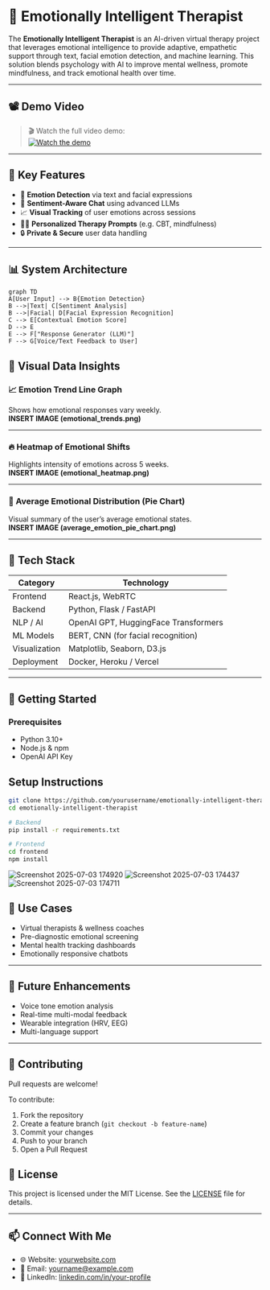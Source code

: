 # 🤖 Emotionally Intelligent Therapist

The **Emotionally Intelligent Therapist** is an AI-driven virtual therapy project that leverages emotional intelligence to provide adaptive, empathetic support through text, facial emotion detection, and machine learning. This solution blends psychology with AI to improve mental wellness, promote mindfulness, and track emotional health over time.

---

## 📽️ Demo Video

> 🎬 Watch the full video demo:  
[![Watch the demo](https://img.youtube.com/vi/YourVideoID/0.jpg)](https://www.youtube.com/watch?v=YourVideoID)

---

## 🧠 Key Features

- 🧠 **Emotion Detection** via text and facial expressions  
- 💬 **Sentiment-Aware Chat** using advanced LLMs  
- 📈 **Visual Tracking** of user emotions across sessions  
- 🧘‍♂️ **Personalized Therapy Prompts** (e.g. CBT, mindfulness)  
- 🔒 **Private & Secure** user data handling  

---

## 📊 System Architecture

```mermaid
graph TD
A[User Input] --> B{Emotion Detection}
B -->|Text| C[Sentiment Analysis]
B -->|Facial| D[Facial Expression Recognition]
C --> E[Contextual Emotion Score]
D --> E
E --> F["Response Generator (LLM)"]
F --> G[Voice/Text Feedback to User]
```
## 🎨 Visual Data Insights

### 📈 Emotion Trend Line Graph  
Shows how emotional responses vary weekly.  
**INSERT IMAGE (emotional_trends.png)**

---

### 🔥 Heatmap of Emotional Shifts  
Highlights intensity of emotions across 5 weeks.  
**INSERT IMAGE (emotional_heatmap.png)**

---

### 🥧 Average Emotional Distribution (Pie Chart)  
Visual summary of the user’s average emotional states.  
**INSERT IMAGE (average_emotion_pie_chart.png)**

---

## 🧪 Tech Stack

| Category      | Technology                          |
|---------------|-----------------------------------|
| Frontend      | React.js, WebRTC                  |
| Backend       | Python, Flask / FastAPI           |
| NLP / AI      | OpenAI GPT, HuggingFace Transformers |
| ML Models     | BERT, CNN (for facial recognition)|
| Visualization | Matplotlib, Seaborn, D3.js        |
| Deployment    | Docker, Heroku / Vercel           |

---

## 🚀 Getting Started

### Prerequisites

- Python 3.10+  
- Node.js & npm  
- OpenAI API Key

## Setup Instructions

```bash
git clone https://github.com/yourusername/emotionally-intelligent-therapist.git
cd emotionally-intelligent-therapist

# Backend
pip install -r requirements.txt

# Frontend
cd frontend
npm install
```
![Screenshot 2025-07-03 174920](https://github.com/user-attachments/assets/ee5ec48b-e1d9-4c95-a868-6e3433719d41)
![Screenshot 2025-07-03 174437](https://github.com/user-attachments/assets/65a7df74-637a-47a2-a292-4f9c7e507079)
![Screenshot 2025-07-03 174711](https://github.com/user-attachments/assets/231e4953-1f13-42c9-be08-45fa4822b282)

## 🎯 Use Cases

- Virtual therapists & wellness coaches  
- Pre-diagnostic emotional screening  
- Mental health tracking dashboards  
- Emotionally responsive chatbots  

---

## 🔮 Future Enhancements

- Voice tone emotion analysis  
- Real-time multi-modal feedback  
- Wearable integration (HRV, EEG)  
- Multi-language support  

---

## 🤝 Contributing

Pull requests are welcome!

To contribute:

1. Fork the repository  
2. Create a feature branch (`git checkout -b feature-name`)  
3. Commit your changes  
4. Push to your branch  
5. Open a Pull Request  
## 📃 License

This project is licensed under the MIT License. See the [LICENSE](LICENSE) file for details.

---

## 📫 Connect With Me

- 🌐 Website: [yourwebsite.com](https://yourwebsite.com)  
- 📨 Email: yourname@example.com  
- 🔗 LinkedIn: [linkedin.com/in/your-profile]([https://linkedin.com/in/your-profile](https://www.linkedin.com/in/piyushjoshi0303/))
